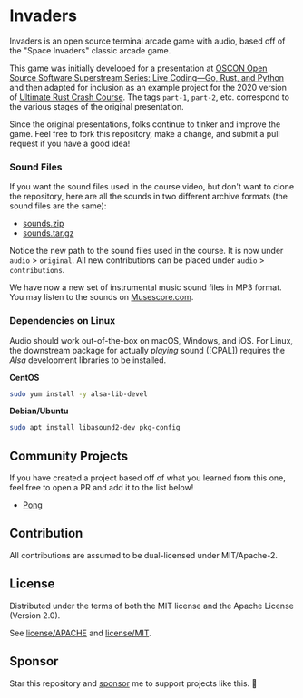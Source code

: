 # Invaders

Invaders is an open source terminal arcade game with audio, based off of the "Space Invaders" classic arcade game.

This game was initially developed for a presentation at [OSCON Open Source Software Superstream Series: Live Coding—Go, Rust, and Python](https://learning.oreilly.com/live-training/courses/oscon-open-source-software-superstream-series-live-codinggo-rust-and-python/0636920410188/) and then adapted for inclusion as an example project for the 2020 version of [Ultimate Rust Crash Course](https://www.udemy.com/course/ultimate-rust-crash-course/?referralCode=AF30FAD8C6CCCC2C94F0).  The tags `part-1`, `part-2`, etc. correspond to the various stages of the original presentation.

Since the original presentations, folks continue to tinker and improve the game. Feel free to fork this repository, make a change, and submit a pull request if you have a good idea!

### Sound Files

If you want the sound files used in the course video, but don't want to clone the repository, here are all the sounds in two different archive formats (the sound files are the same):

- [sounds.zip](https://github.com/CleanCut/invaders/files/6312508/sounds.zip)
- [sounds.tar.gz](https://github.com/CleanCut/invaders/files/6312511/sounds.tar.gz)

Notice the new path to the sound files used in the course.
It is now under `audio` > `original`.
All new contributions can be placed under `audio` > `contributions`.

We have now a new set of instrumental music sound files in MP3 format.
You may listen to the sounds on [Musescore.com](https://musescore.com/user/9047536/sets/5156900).

### Dependencies on Linux

Audio should work out-of-the-box on macOS, Windows, and iOS.  For Linux, the
downstream package for actually _playing_ sound ([CPAL]) requires
the *Alsa* development libraries to be installed.

**CentOS**

```bash
sudo yum install -y alsa-lib-devel
```

**Debian/Ubuntu**

```bash
sudo apt install libasound2-dev pkg-config
```

## Community Projects

If you have created a project based off of what you learned from this one, feel free to open a PR and add it to the list below!

* [Pong](https://github.com/basilkohler/rusty_pong)

## Contribution

All contributions are assumed to be dual-licensed under MIT/Apache-2.

## License

Distributed under the terms of both the MIT license and the Apache License (Version 2.0).

See [license/APACHE](license/APACHE) and [license/MIT](license/MIT).

## Sponsor

Star this repository and [sponsor](https://github.com/sponsors/CleanCut) me to support projects like this. 💖
